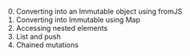 0. Converting into an Immutable object using fromJS
1. Converting into Immutable using Map
2. Accessing nested elements
3. List and push
4. Chained mutations
